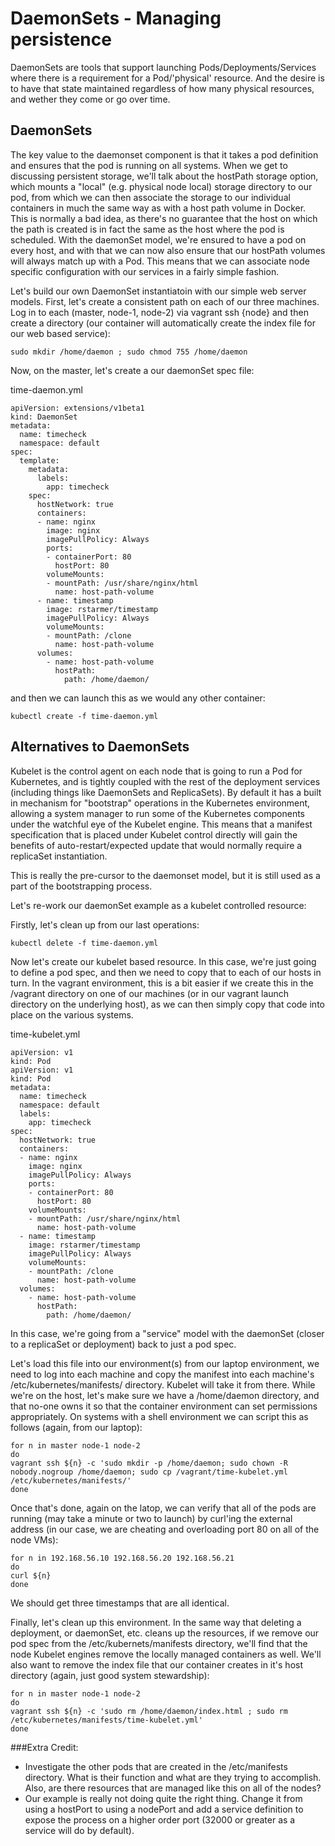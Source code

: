 # DaemonSets - Managing persistence

DaemonSets are tools that support launching Pods/Deployments/Services where there is a requirement for a Pod/'physical' resource.  And the desire is to have that state maintained regardless of how many physical resources, and wether they come or go over time.

## DaemonSets
The key value to the daemonset component is that it takes a pod definition and ensures that the pod is running on all systems.  When we get to discussing persistent storage, we'll talk about the hostPath storage option, which mounts a "local" (e.g. physical node local) storage directory to our pod, from which we can then associate the storage to our individual containers in much the same way as with a host path volume in Docker. This is normally a bad idea, as there's no guarantee that the host on which the path is created is in fact the same as the host where the pod is scheduled.  With the daemonSet model, we're ensured to have a pod on every host, and with that we can now also ensure that our hostPath volumes will always match up with a Pod.  This means that we can associate node specific configuration with our services in a fairly simple fashion.

Let's build our own DaemonSet instantiatoin with our simple web server models.  First, let's create a consistent path on each of our three machines.  Log in to each (master, node-1, node-2) via vagrant ssh {node} and then create a directory (our container will automatically create the index file for our web based service):

```
sudo mkdir /home/daemon ; sudo chmod 755 /home/daemon
```

Now, on the master, let's create a our daemonSet spec file:

time-daemon.yml
```
apiVersion: extensions/v1beta1
kind: DaemonSet
metadata:
  name: timecheck
  namespace: default
spec:
  template:
    metadata:
      labels:
        app: timecheck
    spec:
      hostNetwork: true
      containers:
      - name: nginx
        image: nginx
        imagePullPolicy: Always
        ports:
        - containerPort: 80
          hostPort: 80
        volumeMounts:
        - mountPath: /usr/share/nginx/html
          name: host-path-volume
      - name: timestamp
        image: rstarmer/timestamp
        imagePullPolicy: Always
        volumeMounts:
        - mountPath: /clone
          name: host-path-volume
      volumes:
        - name: host-path-volume
          hostPath:
            path: /home/daemon/
```

and then we can launch this as we would any other container:

```
kubectl create -f time-daemon.yml
```

## Alternatives to DaemonSets
Kubelet is the control agent on each node that is going to run a Pod for Kubernetes, and is tightly coupled with the rest of the deployment services (including things like DaemonSets and ReplicaSets).  By default it has a built in mechanism for "bootstrap" operations in the Kubernetes environment, allowing a system manager to run some of the Kubernetes components under the watchful eye of the Kubelet engine.  This means that a manifest specification that is placed under Kubelet control directly will gain the benefits of auto-restart/expected update that would normally require a replicaSet instantiation.

This is really the pre-cursor to the daemonset model, but it is still used as a part of the bootstrapping process.

Let's re-work our daemonSet example as a kubelet controlled resource:

Firstly, let's clean up from our last operations:

```
kubectl delete -f time-daemon.yml
```

Now let's create our kubelet based resource. In this case, we're just going to define a pod spec, and then we need to copy that to each of our hosts in turn.  In the vagrant environment, this is a bit easier if we create this in the /vagrant directory on one of our machines (or in our vagrant launch directory on the underlying host), as we can then simply copy that code into place on the various systems.

time-kubelet.yml
```
apiVersion: v1
kind: Pod
apiVersion: v1
kind: Pod
metadata:
  name: timecheck
  namespace: default
  labels:
    app: timecheck
spec:
  hostNetwork: true
  containers:
  - name: nginx
    image: nginx
    imagePullPolicy: Always
    ports:
    - containerPort: 80
      hostPort: 80
    volumeMounts:
    - mountPath: /usr/share/nginx/html
      name: host-path-volume
  - name: timestamp
    image: rstarmer/timestamp
    imagePullPolicy: Always
    volumeMounts:
    - mountPath: /clone
      name: host-path-volume
  volumes:
    - name: host-path-volume
      hostPath:
        path: /home/daemon/
```

In this case, we're going from a "service" model with the daemonSet (closer to a replicaSet or deployment) back to just a pod spec.

Let's load this file into our environment(s) from our laptop environment, we need to log into each machine and copy the manifest into each machine's /etc/kubernetes/manifests/ directory. Kubelet will take it from there.  While we're on the host, let's make sure we have a /home/daemon directory, and that no-one owns it so that the container environment can set permissions appropriately. On systems with a shell environment we can script this as follows (again, from our laptop):

```
for n in master node-1 node-2
do
vagrant ssh ${n} -c 'sudo mkdir -p /home/daemon; sudo chown -R nobody.nogroup /home/daemon; sudo cp /vagrant/time-kubelet.yml /etc/kubernetes/manifests/'
done
```

Once that's done, again on the latop, we can verify that all of the pods are running (may take a minute or two to launch) by curl'ing the external address (in our case, we are cheating and overloading port 80 on all of the node VMs):

```
for n in 192.168.56.10 192.168.56.20 192.168.56.21
do
curl ${n}
done
```
We should get three timestamps that are all identical.

Finally, let's clean up this environment.  In the same way that deleting a deployment, or daemonSet, etc. cleans up the resources, if we remove our pod spec from the /etc/kubernets/manifests directory, we'll find that the node Kubelet engines remove the locally managed containers as well.  We'll also want to remove the index file that our container creates in it's host directory (again, just good system stewardship):

```
for n in master node-1 node-2
do
vagrant ssh ${n} -c 'sudo rm /home/daemon/index.html ; sudo rm /etc/kubernetes/manifests/time-kubelet.yml'
done
```

###Extra Credit:
- Investigate the other pods that are created in the /etc/manifests directory. What is their function and what are they trying to accomplish.  Also, are there resources that are managed like this on all of the nodes?
- Our example is really not doing quite the right thing. Change it from using a hostPort to using a nodePort and add a service definition to expose the process on a higher order port (32000 or greater as a service will do by default).
